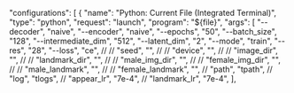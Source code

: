 "configurations": [
        {
            "name": "Python: Current File (Integrated Terminal)",
            "type": "python",
            "request": "launch",
            "program": "${file}",
            "args": [
                "--decoder", "naive",
                "--encoder", "naive",
                "--epochs", "50",
                "--batch_size", "128",
                "--intermediate_dim", "512",
                "--latent_dim", "2",
                "--mode", "train",
                "--res", "28",
                "--loss", "ce",
                // // "seed", "",
                // // "device", "",
                // // "image_dir", "",
                // // "landmark_dir", "",
                // // "male_img_dir", "",
                // // "female_img_dir", "",
                // // "male_landmark", "",
                // // "female_landmark", "",
                // "path", "tpath",
                // "log", "tlogs",
                // "appear_lr", "7e-4",
                // "landmark_lr", "7e-4",
            ],


            